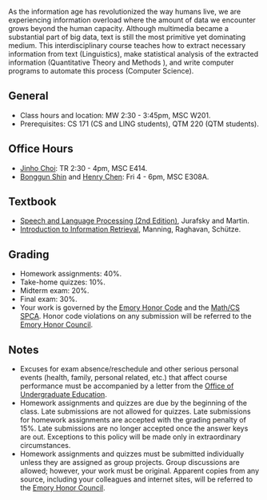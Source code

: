 As the information age has revolutionized the way humans live, we are experiencing information overload where the amount of data we encounter grows beyond the human capacity. Although multimedia became a substantial part of big data, text is still the most primitive yet dominating medium. This interdisciplinary course teaches how to extract necessary information from text (Linguistics), make statistical analysis of the extracted information (Quantitative Theory and Methods ), and write computer programs to automate this process (Computer Science).

## General

* Class hours and location: MW 2:30 - 3:45pm, MSC W201.
* Prerequisites: CS 171 (CS and LING students), QTM 220 (QTM students).

## Office Hours
* [Jinho Choi](http://mathcs.emory.edu/~choi): TR 2:30 - 4pm, MSC E414.
* [Bonggun Shin](https://bgshin.wordpress.com) and [Henry Chen](http://yuhsinchen.info/): Fri 4 - 6pm, MSC E308A.

## Textbook

* [Speech and Language Processing (2nd Edition)](http://www.cs.colorado.edu/~martin/slp2.html), Jurafsky and Martin.
* [Introduction to Information Retrieval](http://informationretrieval.org), Manning, Raghavan, Schütze.

## Grading

* Homework assignments: 40%.
* Take-home quizzes: 10%.
* Midterm exam: 20%.
* Final exam: 30%.
* Your work is governed by the [Emory Honor Code](http://catalog.college.emory.edu/academic/policy/honor_code.html) and the [Math/CS SPCA](http://mathcs.emory.edu/spca.php). Honor code violations on any submission will be referred to the [Emory Honor Council](http://college.emory.edu/home/academic/honor-council/).

## Notes

* Excuses for exam absence/reschedule and other serious personal events (health, family, personal related, etc.) that affect course performance must be accompanied by a letter from the [Office of Undergraduate Education](http://college.emory.edu/home/administration/office/undergraduate/).
* Homework assignments and quizzes are due by the beginning of the class. Late submissions are not allowed for quizzes.  Late submissions for homework assignments are accepted with the grading penalty of 15%. Late submissions are no longer accepted once the answer keys are out. Exceptions to this policy will be made only in extraordinary circumstances.
* Homework assignments and quizzes must be submitted individually unless they are assigned as group projects. Group discussions are allowed; however, your work must be original. Apparent copies from any source, including your colleagues and internet sites, will be referred to the [Emory Honor Council](http://college.emory.edu/home/academic/honor-council/).
